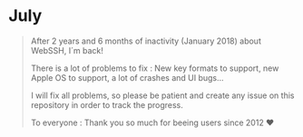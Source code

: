 # July
> After 2 years and 6 months of inactivity (January 2018) about WebSSH, I´m back!
>
> There is a lot of problems to fix : New key formats to support, new Apple OS to support, a lot of crashes and UI bugs...
>
> I will fix all problems, so please be patient and create any issue on this repository in order to track the progress.
>
> To everyone : Thank you so much for beeing users since 2012 ♥